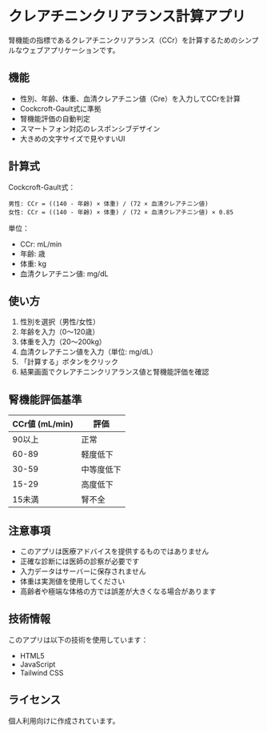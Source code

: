 # クレアチニンクリアランス計算アプリ

腎機能の指標であるクレアチニンクリアランス（CCr）を計算するためのシンプルなウェブアプリケーションです。

## 機能

- 性別、年齢、体重、血清クレアチニン値（Cre）を入力してCCrを計算
- Cockcroft-Gault式に準拠
- 腎機能評価の自動判定
- スマートフォン対応のレスポンシブデザイン
- 大きめの文字サイズで見やすいUI

## 計算式

Cockcroft-Gault式：

```
男性: CCr = ((140 - 年齢) × 体重) / (72 × 血清クレアチニン値)
女性: CCr = ((140 - 年齢) × 体重) / (72 × 血清クレアチニン値) × 0.85
```

単位：
- CCr: mL/min
- 年齢: 歳
- 体重: kg
- 血清クレアチニン値: mg/dL

## 使い方

1. 性別を選択（男性/女性）
2. 年齢を入力（0〜120歳）
3. 体重を入力（20〜200kg）
4. 血清クレアチニン値を入力（単位: mg/dL）
5. 「計算する」ボタンをクリック
6. 結果画面でクレアチニンクリアランス値と腎機能評価を確認

## 腎機能評価基準

| CCr値 (mL/min) | 評価 |
|---------------|------|
| 90以上 | 正常 |
| 60-89 | 軽度低下 |
| 30-59 | 中等度低下 |
| 15-29 | 高度低下 |
| 15未満 | 腎不全 |

## 注意事項

- このアプリは医療アドバイスを提供するものではありません
- 正確な診断には医師の診察が必要です
- 入力データはサーバーに保存されません
- 体重は実測値を使用してください
- 高齢者や極端な体格の方では誤差が大きくなる場合があります

## 技術情報

このアプリは以下の技術を使用しています：
- HTML5
- JavaScript
- Tailwind CSS

## ライセンス

個人利用向けに作成されています。